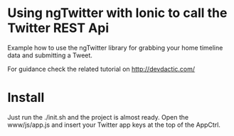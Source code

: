 Using ngTwitter with Ionic to call the Twitter REST Api
======================

Example how to use the ngTwitter library for grabbing your home timeline data and submitting a Tweet.

For guidance check the related tutorial on http://devdactic.com/


Install
========

Just run the ./init.sh and the project is almost ready.
Open the www/js/app.js and insert your Twitter app keys at the top of the AppCtrl.
